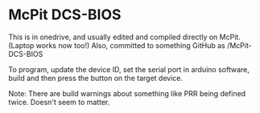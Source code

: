 # McPit DCS-BIOS

This is in onedrive, and usually edited and compiled directly on McPit. (Laptop works now too!)
Also, committed to something GitHub as /McPit-DCS-BIOS

To program, update the device ID, set the serial port in arduino software, build and then press the button on the target device.

Note: There are build warnings about something like PRR being defined twice.  Doesn't seem to matter.